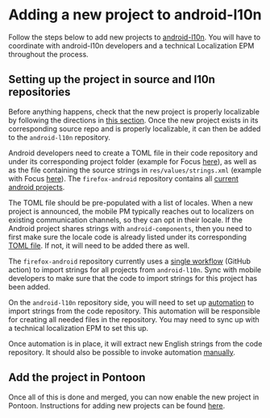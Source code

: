 # Adding a new project to android-l10n

Follow the steps below to add new projects to [android-l10n](https://github.com/mozilla-l10n/android-l10n). You will have to coordinate with android-l10n developers and a technical Localization EPM throughout the process.

## Setting up the project in source and l10n repositories

Before anything happens, check that the new project is properly localizable by following the directions in [this section](https://github.com/mozilla-l10n/documentation/blob/main/src/tools/pontoon/adding_new_project.md#adding-a-new-project-on-pontoon). Once the new project exists in its corresponding source repo and is properly localizable, it can then be added to the `android-l10n` repository.

Android developers need to create a TOML file in their code repository and under its corresponding project folder (example for Focus [here](https://github.com/mozilla-mobile/firefox-android/blob/main/focus-android/l10n.toml)), as well as as the file containing the source strings in `res/values/strings.xml` (example with Focus [here](https://github.com/mozilla-mobile/firefox-android/blob/c718159480512abf370abcfd5aaf54b1d81074d3/focus-android/app/src/main/res/values/strings.xml)). The `firefox-android` repository contains all [current android projects](https://github.com/mozilla-mobile/firefox-android/tree/main).

The TOML file should be pre-populated with a list of locales. When a new project is announced, the mobile PM typically reaches out to localizers on existing communication channels, so they can opt in their locale. If the Android project shares strings with `android-components`, then you need to first make sure the locale code is already listed under its corresponding [TOML file](https://github.com/mozilla-mobile/firefox-android/blob/main/android-components/l10n.toml). If not, it will need to be added there as well.

The `firefox-android` repository currently uses a [single workflow](https://github.com/mozilla-mobile/firefox-android/blob/main/.github/workflows/import-l10n.yml) (GitHub action) to import strings for all projects from `android-l10n`. Sync with mobile developers to make sure that the code to import strings for this project has been added.

On the `android-l10n` repository side, you will need to set up [automation](https://github.com/mozilla-l10n/android-l10n/tree/main/.github/workflows) to import strings from the code repository. This automation will be responsible for creating all needed files in the repository. You may need to sync up with a technical localization EPM to set this up.

Once automation is in place, it will extract new English strings from the code repository. It should also be possible to invoke automation [manually](https://github.com/mozilla-l10n/android-l10n/actions).

## Add the project in Pontoon

Once all of this is done and merged, you can now enable the new project in Pontoon. Instructions for adding new projects can be found [here](https://github.com/mozilla-l10n/documentation/blob/main/src/tools/pontoon/adding_new_project.md#create-the-project).